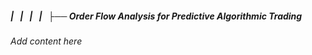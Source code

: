 ##### |   |   |   |   ├── Order Flow Analysis for Predictive Algorithmic Trading

*Add content here*